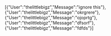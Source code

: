 [{"User":"thelittlebigz","Message":"ignore this"},{"User":"thelittlebigz","Message":"okrgrere"},{"User":"thelittlebigz","Message":"ojoprtg"},{"User":"thelittlebigz","Message":"dfsorf"},{"User":"thelittlebigz","Message":"fdfds"}]